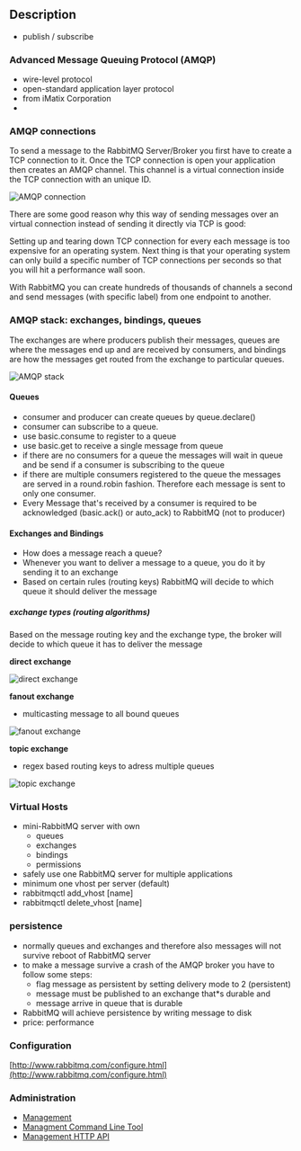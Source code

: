 ## Description

* publish / subscribe


### Advanced Message Queuing Protocol (AMQP)
* wire-level protocol
* open-standard application layer protocol
* from iMatix Corporation
* 

### AMQP connections
To send a message to the RabbitMQ Server/Broker you first have to create a TCP connection to it.
Once the TCP connection is open your application then creates an AMQP channel. This channel is a virtual connection inside the TCP connection with an unique ID.

![AMQP connection](images/amqp-connection.PNG)

There are some good reason why this way of sending messages over an virtual connection instead of sending it directly via TCP is good:

Setting up and tearing down TCP connection for every each message is too expensive for an operating system. Next thing is that your operating system can only build a specific number of TCP connections per seconds so that you will hit a performance wall soon.

With RabbitMQ you can create hundreds of thousands of channels a second and send messages (with specific label) from one endpoint to another.

### AMQP stack: exchanges, bindings, queues

The exchanges are where producers publish their messages, queues are where the messages end up and are received by consumers, and bindings are how the messages get routed from the exchange to particular queues.

![AMQP stack](images/amqp-stack.PNG)

#### Queues
* consumer and producer can create queues by queue.declare()
* consumer can subscribe to a queue.
* use basic.consume to register to a queue
* use basic.get to receive a single message from queue
* if there are no consumers for a queue the messages will wait in queue and be send if a consumer is subscribing to the queue
* if there are multiple consumers registered to the queue the messages are served in a round.robin fashion. Therefore each message is sent to only one consumer.
* Every Message that's received by a consumer is required to be acknowledged (basic.ack() or auto_ack) to RabbitMQ (not to producer)

#### Exchanges and Bindings

* How does a message reach a queue?
* Whenever you want to deliver a message to a queue, you do it by sending it to an exchange
* Based on certain rules (routing keys) RabbitMQ will decide to which queue it should deliver the message

##### exchange types (routing algorithms)

Based on the message routing key and the exchange type, the broker will decide to which queue it has to deliver the message

**direct exchange**

![direct exchange](images/exchange-direct.PNG)

**fanout exchange**

* multicasting message to all bound queues
 
![fanout exchange](images/exchange-fanout.PNG)

**topic exchange**

* regex based routing keys to adress multiple queues

![topic exchange](images/exchange-topic.PNG)

### Virtual Hosts
* mini-RabbitMQ server with own
	* queues
	* exchanges
	* bindings
	* permissions
* safely use one RabbitMQ server for multiple applications
* minimum one vhost per server (default)
* rabbitmqctl add_vhost [name]
* rabbitmqctl delete_vhost [name] 

### persistence
* normally queues and exchanges and therefore also messages will not survive reboot of RabbitMQ server
* to make a message survive a crash of the AMQP broker you have to follow some steps:
	* flag message as persistent by setting delivery mode to 2 (persistent)  
	* message must be published to an exchange that*s durable and
	* message arrive in queue that is durable
* RabbitMQ will achieve persistence by writing message to disk
* price: performance



### Configuration

[http://www.rabbitmq.com/configure.html](http://www.rabbitmq.com/configure.html)

### Administration
- [Management](http://www.rabbitmq.com/management.html "Management")
- [Managment Command Line Tool](http://www.rabbitmq.com/management-cli.html)
- [Management HTTP API](http://hg.rabbitmq.com/rabbitmq-management/raw-file/rabbitmq_v3_1_5/priv/www/api/index.html)

